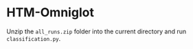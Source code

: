 # HTM-Omniglot
Unzip the ```all_runs.zip``` folder into the current directory and run ```classification.py```.
